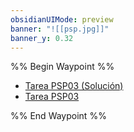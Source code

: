 ```yaml
---
obsidianUIMode: preview
banner: "![[psp.jpg]]"
banner_y: 0.32
---
```

%% Begin Waypoint %%
- [Tarea PSP03 (Solución)](./Tarea%20PSP03%20(Soluci%C3%B3n).md)
- [Tarea PSP03](./Tarea%20PSP03.md)

%% End Waypoint %%